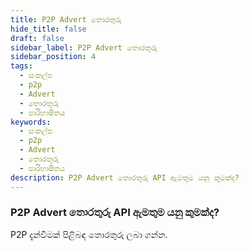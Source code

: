 ```yaml
---
title: P2P Advert තොරතුරු
hide_title: false
draft: false
sidebar_label: P2P Advert තොරතුරු
sidebar_position: 4
tags:
  - සංකල්ප
  - p2p
  - Advert
  - තොරතුරු
  - පාරිභාෂිතය
keywords:
  - සංකල්ප
  - p2p
  - Advert
  - තොරතුරු
  - පාරිභාෂිතය
description: P2P Advert තොරතුරු API ඇමතුම යනු කුමක්ද?
---
```


### P2P Advert තොරතුරු API ඇමතුම යනු කුමක්ද?

P2P දැන්වීමක් පිළිබඳ තොරතුරු ලබා ගන්න.
